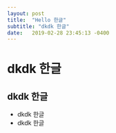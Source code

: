 ```yaml
---
layout: post
title:  "Hello 한글"
subtitle: "dkdk 한글"
date:   2019-02-28 23:45:13 -0400
---
```


# dkdk 한글
## dkdk 한글
- dkdk 한글
- dkdk 한글
